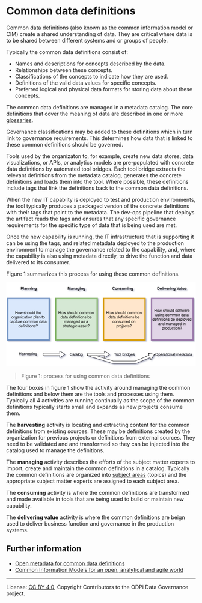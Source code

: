 <!-- SPDX-License-Identifier: CC-BY-4.0 -->
<!-- Copyright Contributors to the ODPi Data Governance project. -->

# Common data definitions

Common data definitions (also known as the common information model or CIM) create a shared understanding of data.
They are critical where data is to be shared between different systems and or groups of people.

Typically the common data definitions consist of:
* Names and descriptions for concepts described by the data.
* Relationships between these concepts.
* Classifications of the concepts to indicate how they are used.
* Definitions of the valid data values for specific concepts.
* Preferred logical and physical data formats for storing data about these concepts.

The common data definitions are managed in a metadata catalog.  The core definitions that cover the meaning of
data are described in one or more [glossaries](anatomy-of-a-glossary.md).

Governance classifications may be
added to these definitions which in turn link to governance requirements.   This determines how data that is
linked to these common definitions should be governed.

Tools used by the organizaton to, for example, create new data stores, data visualizations, or APIs,
or analytics models are pre-populated with concrete data definitions by
automated tool bridges.
Each tool bridge extracts the relevant definitions from the metadata catalog, generates the concrete definitions
and loads them into the tool.  Where possible, these definitions include tags that link the definitions back to the
common data definitions.

When the new IT capablity is deployed to test and production environments, the tool typically produces a packaged
version of the concrete definitions with their tags that point to the metadata.
The dev-ops pipeline that deploys the artifact reads the tags and ensures that any specific governance requirements for
the specific type of data that is being used are met.

Once the new capability is running, the IT infrastructure that is supporting it can be using the tags, and related metadata deployed to the production environment to manage the governance related to the capability, and, where the capability is also using metadata directly, to drive the function and data delivered to its consumer.

Figure 1 summarizes this process for using these common definitions.

![Figure 1](using-common-data-definitions.png)
> Figure 1: process for using common data definitions

The four boxes in figure 1 show the activity around managing the common definitions and below them are
the tools and processes using them.  Typically all 4 activities are running continually as the scope of the common
definitions typically starts small and expands as new projects consume them.

The **harvesting** activity is locating and extracting content for the common definitions from existing sources.
These may be definitions created by the organization for previous projects or definitions from external sources.
They need to be validated and and transformed so they can be injected into the catalog used to manage the definitions.

The **managing** activity describes the efforts of the subject matter experts to import, create and maintain the
common definitions in a catalog.  Typically the common definitions are organized into [subject areas](../coco-pharmaceuticals/scenarios/defining-subject-areas/README.md) (topics) and the appropriate subject matter experts are
assigned to each subject area.

The **consuming** activity is where the common definitions are transformed and made available in tools that are
being used to build or maintain new capability.

The **delivering value** activity is where the common definitions are beign used to deliver business function and
governance in the production systems.

## Further information

* [Open metadata for common data definitions](open-metadata-for-common-definitions.md)
* [Common Information Models for an open, analytical and agile world](http://www.ibmpressbooks.com/store/common-information-models-for-an-open-analytical-and-9780133366341)


----
License: [CC BY 4.0](https://creativecommons.org/licenses/by/4.0/),
Copyright Contributors to the ODPi Data Governance project.
